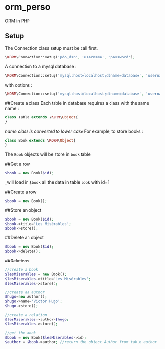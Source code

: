 # orm_perso
ORM in PHP


## Setup

The Connection class setup must be call first.
``` php
\KORM\Connection::setup('pdo_dsn', 'username', 'password');
```

A connection to a mysql database :
``` php
\KORM\Connection::setup('mysql:host=localhost;dbname=database', 'username', 'password');
```
with options :
``` php
\KORM\Connection::setup('mysql:host=localhost;dbname=database', 'username', 'password', array(\PDO::MYSQL_ATTR_INIT_COMMAND => 'SET NAMES \'UTF8\''));
```

##Create a class
Each table in database requires a class with the same name :
``` php
class Table extends \KORM\Object{
}
```
_name class is converted to lower case_
For example, to store books :
``` php
class Book extends \KORM\Object{
}
```
The `Book` objects will be store in `book` table

##Get a row
``` php
$book = new Book($id);
```
_will load in `$book` all the data in table `book` with id=1

##Create a row
``` php
$book = new Book();
```

##Store an object
``` php
$book = new Book($id);
$book->title='Les Misérables';
$book->store();
```

##Delete an object
``` php
$book = new Book($id);
$book->delete();
```

##Relations
``` php
//create a book
$lesMiserables = new Book();
$lesMiserables->title='Les Misérables';
$lesMiserables->store();

//create an author
$hugo=new Author();
$hugo->name='Victor Hugo';
$hugo->store();

//create a relation
$lesMiserables->author=$hugo;
$lesMiserables->store();

//get the book
$book = new Book($lesMiserables->id);
$author = $book->author; //return the object Author from table author
```


